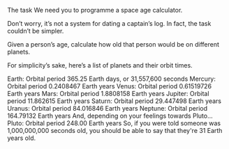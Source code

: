 

The task
We need you to programme a space age calculator.

Don’t worry, it’s not a system for dating a captain’s log. In fact, the task couldn’t be simpler.

Given a person’s age, calculate how old that person would be on different planets.

For simplicity’s sake, here’s a list of planets and their orbit times.

Earth: Orbital period 365.25 Earth days, or 31,557,600 seconds
Mercury: Orbital period 0.2408467 Earth years
Venus: Orbital period 0.61519726 Earth years
Mars: Orbital period 1.8808158 Earth years
Jupiter: Orbital period 11.862615 Earth years
Saturn: Orbital period 29.447498 Earth years
Uranus: Orbital period 84.016846 Earth years
Neptune: Orbital period 164.79132 Earth years
And, depending on your feelings towards Pluto...
Pluto: Orbital period 248.00 Earth years
So, if you were told someone was 1,000,000,000 seconds old, you should be able to say that they're 31 Earth years old.